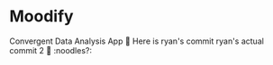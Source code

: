 # Moodify
Convergent Data Analysis App
:carrot:
Here is ryan's commit
ryan's actual commit 2
:cake:
:noodles?:
